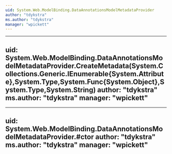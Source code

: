 ```yaml
---
uid: System.Web.ModelBinding.DataAnnotationsModelMetadataProvider
author: "tdykstra"
ms.author: "tdykstra"
manager: "wpickett"
---
```


---
uid: System.Web.ModelBinding.DataAnnotationsModelMetadataProvider.CreateMetadata(System.Collections.Generic.IEnumerable{System.Attribute},System.Type,System.Func{System.Object},System.Type,System.String)
author: "tdykstra"
ms.author: "tdykstra"
manager: "wpickett"
---

---
uid: System.Web.ModelBinding.DataAnnotationsModelMetadataProvider.#ctor
author: "tdykstra"
ms.author: "tdykstra"
manager: "wpickett"
---
